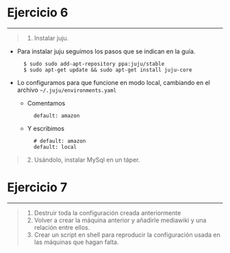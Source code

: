 # Ejercicio 6
-------------

> 1. Instalar juju.

- Para instalar juju seguimos los pasos que se indican en la guía.

		$ sudo sudo add-apt-repository ppa:juju/stable
		$ sudo apt-get update && sudo apt-get install juju-core

- Lo configuramos para que funcione en modo local, cambiando en el  archivo `~/.juju/environments.yaml` 

	+ Comentamos

			default: amazon

	+ Y escribimos

			# default: amazon
			default: local



> 2. Usándolo, instalar MySql en un táper.



# Ejercicio 7
-------------

> 1. Destruir toda la configuración creada anteriormente
> 2. Volver a crear la máquina anterior y añadirle mediawiki y una relación entre ellos.
> 3. Crear un script en shell para reproducir la configuración usada en las máquinas que hagan falta.




